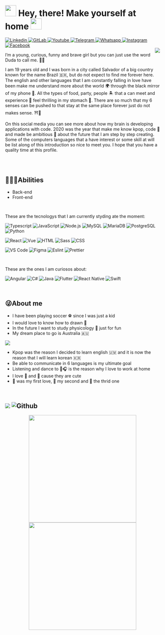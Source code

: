 

<h1> <img src="" width="36px">  Hey, there! Make yourself at home  <img src="" width="36px"> </h1>

<a href="https://www.linkedin.com/in/mariaeduardafurtado/" target="_blank">
  <img alt="Linkedin" src="https://img.shields.io/badge/LinkedIn-0077B5?style=for-the-badge&logo=linkedin&logoColor=white" />
</a> 
<a href="https://gitlab.com/mariaeduardafurtado" target="_blank">
  <img alt="GitLab" src="https://img.shields.io/badge/GitLab-330F63?style=for-the-badge&logo=gitlab&logoColor=white" />
</a> 
<a href="" target="_blank">
  <img alt="Youtube" src="https://img.shields.io/badge/YouTube-FF0000?style=for-the-badge&logo=youtube&logoColor=white" />
</a>  
<a href="https://t.me/dudafurtado" target="_blank">
  <img alt="Telegram" src="https://img.shields.io/badge/Telegram-2CA5E0?style=for-the-badge&logo=telegram&logoColor=white" />
</a>  
<a href="http://api.whatsapp.com/send?1=pt_BR&phone=5571999516225" target="_blank">
  <img alt="Whatsapp" src="https://img.shields.io/badge/WhatsApp-25D366?style=for-the-badge&logo=whatsapp&logoColor=white" />
</a> 
<a href="https://www.instagram.com/_dudafurtado_/" target="_blank">
  <img alt="Instagram" src="https://img.shields.io/badge/Instagram-E4405F?style=for-the-badge&logo=instagram&logoColor=white" />
</a> 
<a href="https://web.facebook.com/Duda.Furtado.365" target="_blank">
  <img alt="Facebook" src="https://img.shields.io/badge/Facebook-1877F2?style=for-the-badge&logo=facebook&logoColor=white" />
</a>

<br>

<img align='right' src='https://64.media.tumblr.com/44ad059f145bd9d29c3f79d3ebde8282/05293510b62f17ae-dc/s400x600/b3978c2566829085f075e0e7afc1b1cc8952f665.gifv'>

<p align="left"> 
I’m a young, curious, funny and brave girl but you can just use the word Duda to call me. 🤟🌹

I am 19 years old and I was born in a city called Salvador of a big country known for the name Brazil 🇧🇷, but do not expect to find me forever here. The english and other languages that I am constantly falling in love have been make me understand more about the world 🌍 through the black mirror of  my phone 📱. All the types of food, party, people  🏝️ that a can meet and experience 🗽 feel thrilling in my stomach 🏯. There are so much that my 6 senses can be pushed to that stay at the same place forever just do not makes sense. ⛩️🗼

On this social media you can see more about how my brain is developing applications with code. 
2020 was the year that make me know kpop, code 🤖 and made be ambitious 💸 about the future that I am step by step creating. Some of the computers languages that a have interest or some skill at will be list along of this introduction so nice to meet you. I hope that you have a quality time at this profile.
</p>

<br>
<br>

<h2>👩🏽‍🏫Abilities</h2>
 
-   Back-end 
-   Front-end

<br>
  
These are the tecnologys that I am currently styding ate the moment:

<img alt="Typescript" src="https://img.shields.io/badge/TypeScript-007ACC?style=for-the-badge&logo=typescript&logoColor=white" /> <img alt="JavaScript" src="https://img.shields.io/badge/JavaScript-F7DF1E?style=for-the-badge&logo=javascript&logoColor=black" /> <img alt="Node.js" src="https://img.shields.io/badge/Node.js-43853D?style=for-the-badge&logo=node.js&logoColor=white" /> <img alt="MySQL" src="https://img.shields.io/badge/MySQL-00000F?style=for-the-badge&logo=mysql&logoColor=white" /> <img alt="MariaDB" src="https://img.shields.io/badge/MariaDB-003545?style=for-the-badge&logo=mariadb&logoColor=white" /> <img alt="PostgreSQL" src="https://img.shields.io/badge/PostgreSQL-316192?style=for-the-badge&logo=postgresql&logoColor=white" /> <img alt="Python" src="https://img.shields.io/badge/Python-3776AB?style=for-the-badge&logo=python&logoColor=white" />

<img alt="React" src="https://img.shields.io/badge/React-20232A?style=for-the-badge&logo=react&logoColor=61DAFB" /> <img alt="Vue" src="https://img.shields.io/badge/Vue.js-35495E?style=for-the-badge&logo=vue.js&logoColor=4FC08D" /> <img alt="HTML" src="https://img.shields.io/badge/HTML5-E34F26?style=for-the-badge&logo=html5&logoColor=white" /> <img alt="Sass" src="https://img.shields.io/badge/Sass-CC6699?style=for-the-badge&logo=sass&logoColor=white" /> <img alt="CSS" src="https://img.shields.io/badge/CSS3-1572B6?style=for-the-badge&logo=css3&logoColor=white" /> 

<img alt="VS Code" src="https://img.shields.io/badge/Visual_Studio_Code-0078D4?style=for-the-badge&logo=visual%20studio%20code&logoColor=white" /> <img alt="Figma" src="https://img.shields.io/badge/Figma-F24E1E?style=for-the-badge&logo=figma&logoColor=white" /> <img alt="Eslint" src="https://img.shields.io/badge/eslint-3A33D1?style=for-the-badge&logo=eslint&logoColor=white" /> <img alt="Prettier" src="https://img.shields.io/badge/prettier-1A2C34?style=for-the-badge&logo=prettier&logoColor=F7BA3E" />  

<br>

These are the ones I am curiosos about:

<img alt="Angular" src="https://img.shields.io/badge/Angular-DD0031?style=for-the-badge&logo=angular&logoColor=white" />  <img alt="C#" src="https://img.shields.io/badge/C%23-239120?style=for-the-badge&logo=c-sharp&logoColor=white" /> <img alt="Java" src="https://img.shields.io/badge/Java-ED8B00?style=for-the-badge&logo=java&logoColor=white" /> <img alt="Flutter" src="https://img.shields.io/badge/Flutter-02569B?style=for-the-badge&logo=flutter&logoColor=white" /> <img alt="React Native" src="https://img.shields.io/badge/React_Native-20232A?style=for-the-badge&logo=react&logoColor=61DAFB" /> <img alt="Swift" src="https://img.shields.io/badge/Swift-FA7343?style=for-the-badge&logo=swift&logoColor=white" />

<br>

<h2>😜About me</h2> 

-   I have been playing soccer ⚽ since I was just a kid
-   I would love to know how to drawn 🎨
-   In the future I want to study physicology 🧠 just for fun
-   My dream place to go is Australia 🇦🇺

<img align="center" margin-left="30px" src='https://data.whicdn.com/images/304606753/original.gif'>

-   Kpop was the reason I decided to learn english 🇺🇲 and it is now the reason that I will learn korean 🇰🇷
-   Be able to communicate in 6 languages is my ultimate goal 
-   Listening and dance to 🎵🎧 is the reason why I love to work at home
-   I love 🐘 and 🐨 cause they are cute
-   🍟 was my first love, 🍣 my second and 🍝 the thrid one
  
<br>

<h2> 
  <img src='https://user-images.githubusercontent.com/87102406/173659424-b0c24d6f-4ae1-497d-a8f0-c62d8647c352.gif' > 
  <img alt="Github" src="https://img.shields.io/badge/GitHub-100000?style=for-the-badge&logo=github&logoColor=white" /> 
</h2>

<div align="center">
  <a href="https://github.com/dudafurtado">
  <img width="350" src="https://github-readme-stats.vercel.app/api/top-langs/?username=dudafurtado&layout=compact&langs_count=5&theme=vision-friendly-dark&hide_border=true"/>
  <img width="350" src="https://github-readme-stats.vercel.app/api?username=dudafurtado&show_icons=true&theme=transparent&hide_border=true&include_all_commits=true&count_private=true"/>
</div>
